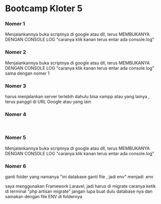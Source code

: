 <h1>Bootcamp Kloter 5</h1>
<h3>Nomer 1</h3>
Menjalankannya buka scriptnya di google atau dll, terus MEMBUKANYA DENGAN CONSOLE LOG "caranya klik kanan terus entar ada console.log"
<br>
<h3>Nomer 2</h3>
Menjalankannya buka scriptnya di google atau dll, terus MEMBUKANYA DENGAN CONSOLE LOG "caranya klik kanan terus entar ada console.log" sama dengan nomer 1 
<br>
<h3>Nomer 3</h3>
harus menjalankan server terlebih dahulu bisa xampp atau yang lainya , terus panggil di URL Google atau yang lain 
<h3>Nomer 4</h3>
<br>
<h3>Nomer 5</h3>
Menjalankannya buka scriptnya di google atau dll, terus MEMBUKANYA DENGAN CONSOLE LOG "caranya klik kanan terus entar ada console.log"
<br>
<h3>Nomer 6</h3>
<p>ganti folder yang namanya "ini database ganti file , jadi env" menjadi .env </p>
saya menggunakan Framework Laravel, jadi harus di migrate caranya ketik di terminal "php artisan migrate" jangan lupa 
buat dulu database nya dan samakan dengan file ENV di foldernya
